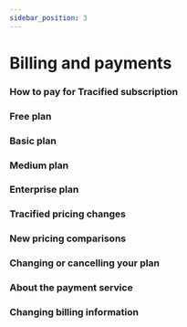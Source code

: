 ```yaml
---
sidebar_position: 3
---
```


# Billing and payments

### How to pay for Tracified subscription
### Free plan
### Basic plan
### Medium plan
### Enterprise plan
### Tracified pricing changes
### New pricing comparisons
### Changing or cancelling your plan
### About the payment service
### Changing billing information
